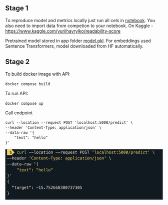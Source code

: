 ## Stage 1

To reproduce model and metrics locally just run all cels in [notebook](readability-score.ipynb). You also need to import data from competion to your notebook.
On Kaggle - https://www.kaggle.com/yuriihavrylko/readability-score

Pretrained model stored in app folder [model.pkl](app/model.pkl).
For embeddings used Sentence Transformers, model downloaded from HF automatically.

## Stage 2
To build docker image with API:

`docker compose build`

To run API:

`docker compose up`

Call endpoint

```
curl --location --request POST 'localhost:5000/predict' \
--header 'Content-Type: application/json' \
--data-raw '{
    "text": "hello"
}'
```

![Example](image.png)
